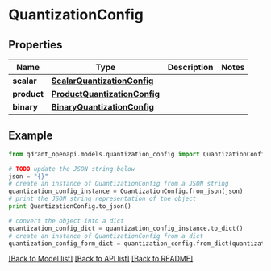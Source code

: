 # QuantizationConfig


## Properties
Name | Type | Description | Notes
------------ | ------------- | ------------- | -------------
**scalar** | [**ScalarQuantizationConfig**](ScalarQuantizationConfig.md) |  | 
**product** | [**ProductQuantizationConfig**](ProductQuantizationConfig.md) |  | 
**binary** | [**BinaryQuantizationConfig**](BinaryQuantizationConfig.md) |  | 

## Example

```python
from qdrant_openapi.models.quantization_config import QuantizationConfig

# TODO update the JSON string below
json = "{}"
# create an instance of QuantizationConfig from a JSON string
quantization_config_instance = QuantizationConfig.from_json(json)
# print the JSON string representation of the object
print QuantizationConfig.to_json()

# convert the object into a dict
quantization_config_dict = quantization_config_instance.to_dict()
# create an instance of QuantizationConfig from a dict
quantization_config_form_dict = quantization_config.from_dict(quantization_config_dict)
```
[[Back to Model list]](../README.md#documentation-for-models) [[Back to API list]](../README.md#documentation-for-api-endpoints) [[Back to README]](../README.md)


